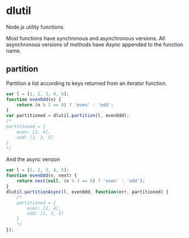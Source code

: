 # dlutil

Node.js utility functions.

Most functions have synchronous and asynchronous versions. All asynchronous versions of methods have _Async_ appended to the function name.

## partition

Partition a list according to keys returned from an iterator function.

``` javascript
var l = [1, 2, 3, 4, 5];
function evenOdd(n) {
	return (n % 2 == 0) ? 'even' : 'odd';
}
var partitioned = dlutil.partition(l, evenOdd);
/*
partitioned = {
	even: [2, 4],
	odd: [1, 3, 5]
}
*/
```

And the async version

``` javascript
var l = [1, 2, 3, 4, 5];
function evenOdd(n, next) {
	return next(null, (n % 2 == 0) ? 'even' : 'odd');
}
dlutil.partitionAsync(l, evenOdd, function(err, partitioned) {
	/*
	partitioned = {
		even: [2, 4],
		odd: [1, 3, 5]
	}
	*/
});
```

